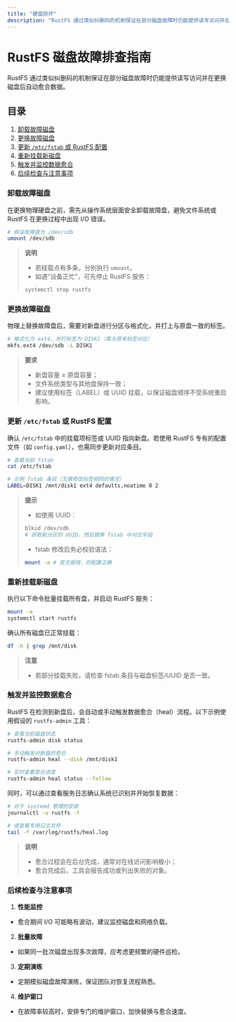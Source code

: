 ```yaml
---
title: "硬盘损坏"
description: "RustFS 通过类似纠删码的机制保证在部分磁盘故障时仍能提供读写访问并在更换磁盘后自动愈合数据。"
---
```


# RustFS 磁盘故障排查指南

RustFS 通过类似纠删码的机制保证在部分磁盘故障时仍能提供读写访问并在更换磁盘后自动愈合数据。

## 目录

1. [卸载故障磁盘](#卸载故障磁盘)
2. [更换故障磁盘](#更换故障磁盘)
3. [更新 `/etc/fstab` 或 RustFS 配置](#更新-etcfstab-或-rustfs-配置)
4. [重新挂载新磁盘](#重新挂载新磁盘)
5. [触发并监控数据愈合](#触发并监控数据愈合)
6. [后续检查与注意事项](#后续检查与注意事项)

<a id="卸载故障磁盘"></a>

### 卸载故障磁盘

在更换物理硬盘之前，需先从操作系统层面安全卸载故障盘，避免文件系统或 RustFS 在更换过程中出现 I/O 错误。

```bash
# 假设故障盘为 /dev/sdb
umount /dev/sdb
```

> **说明**
>
> * 若挂载点有多条，分别执行 `umount`。
> * 如遇“设备正忙”，可先停止 RustFS 服务：
>
> ```bash
> systemctl stop rustfs
> ```
>

<a id="更换故障磁盘"></a>

### 更换故障磁盘

物理上替换故障盘后，需要对新盘进行分区与格式化，并打上与原盘一致的标签。

```bash
# 格式化为 ext4，并打标签为 DISK1（需与原来标签对应）
mkfs.ext4 /dev/sdb -L DISK1
```

> **要求**
>
> * 新盘容量 ≥ 原盘容量；
> * 文件系统类型与其他盘保持一致；
> * 建议使用标签（LABEL）或 UUID 挂载，以保证磁盘顺序不受系统重启影响。

<a id="更新 `/etc/fstab` 或 RustFS 配置"></a>

### 更新 `/etc/fstab` 或 RustFS 配置

确认 `/etc/fstab` 中的挂载项标签或 UUID 指向新盘。若使用 RustFS 专有的配置文件（如 `config.yaml`），也需同步更新对应条目。

```bash
# 查看当前 fstab
cat /etc/fstab

# 示例 fstab 条目（无需修改标签相同的情况）
LABEL=DISK1 /mnt/disk1 ext4 defaults,noatime 0 2
```

> **提示**
>
> * 如使用 UUID：
>
> ```bash
> blkid /dev/sdb
> # 获取新分区的 UUID，然后替换 fstab 中对应字段
> ```
> * fstab 修改后务必校验语法：
>
> ```bash
> mount -a # 若无报错，则配置正确
> ```
>

<a id="重新挂载新磁盘"></a>

### 重新挂载新磁盘

执行以下命令批量挂载所有盘，并启动 RustFS 服务：

```bash
mount -a
systemctl start rustfs
```

确认所有磁盘已正常挂载：

```bash
df -h | grep /mnt/disk
```

> **注意**
>
> * 若部分挂载失败，请检查 fstab 条目与磁盘标签/UUID 是否一致。

<a id="触发并监控数据愈合"></a>

### 触发并监控数据愈合

RustFS 在检测到新盘后，会自动或手动触发数据愈合（heal）流程。以下示例使用假设的 `rustfs-admin` 工具：

```bash
# 查看当前磁盘状态
rustfs-admin disk status

# 手动触发对新盘的愈合
rustfs-admin heal --disk /mnt/disk1

# 实时查看愈合进度
rustfs-admin heal status --follow
```

同时，可以通过查看服务日志确认系统已识别并开始恢复数据：

```bash
# 对于 systemd 管理的安装
journalctl -u rustfs -f

# 或查看专用日志文件
tail -f /var/log/rustfs/heal.log
```

> **说明**
>
> * 愈合过程会在后台完成，通常对在线访问影响极小；
> * 愈合完成后，工具会报告成功或列出失败的对象。

<a id="后续检查与注意事项"></a>

### 后续检查与注意事项

1. **性能监控**

 * 愈合期间 I/O 可能略有波动，建议监控磁盘和网络负载。
2. **批量故障**

 * 如果同一批次磁盘出现多次故障，应考虑更频繁的硬件巡检。
3. **定期演练**

 * 定期模拟磁盘故障演练，保证团队对恢复流程熟悉。
4. **维护窗口**

 * 在故障率较高时，安排专门的维护窗口，加快替换与愈合速度。

